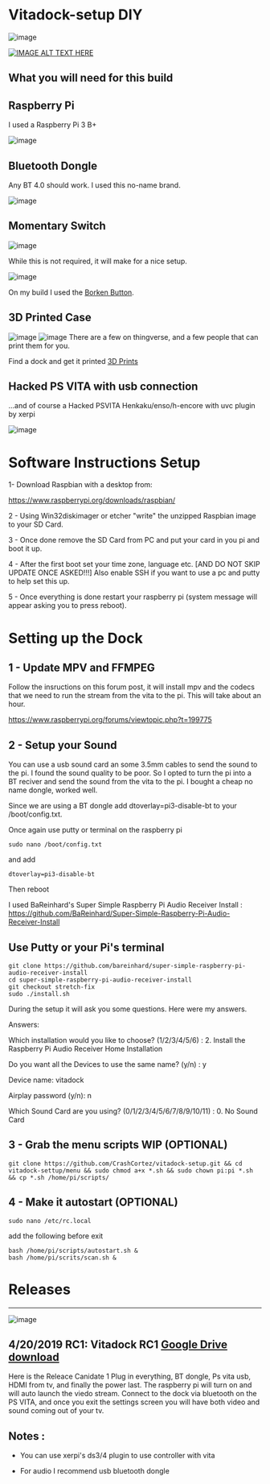# Vitadock-setup DIY
![image](https://github.com/CrashCortez/vitadock-setup/blob/master/icons/dock.jpg)

[![IMAGE ALT TEXT HERE](https://img.youtube.com/vi/uhU4KG8FZ6s&t/0.jpg)](https://www.youtube.com/watch?v=uhU4KG8FZ6s&t)

What you will need for this build
------------------------------------
Raspberry Pi
----
I used a Raspberry Pi 3 B+

![image](https://github.com/CrashCortez/vitadock-setup/blob/master/icons/pi3b+.jpg)

Bluetooth Dongle
-----

Any BT 4.0 should work. I used this no-name brand.

![image](https://github.com/CrashCortez/vitadock-setup/blob/master/icons/bt%20dongle.jpg)

Momentary Switch
-------

![image](https://github.com/CrashCortez/vitadock-setup/blob/master/icons/momentary.jpg)

While this is not required, it will make for a nice setup.

![image](https://github.com/CrashCortez/vitadock-setup/blob/master/icons/borken.jpg)

On my build I used the [Borken Button](https://www.youtube.com/watch?v=A08IrJ3ECuA).  

3D Printed Case
--------
![image](https://github.com/CrashCortez/vitadock-setup/blob/master/icons/dock.jpg)
![image](https://github.com/CrashCortez/vitadock-setup/blob/master/icons/back.jpg)
There are a few on thingverse, and a few people that can print them for you.

Find a dock and get it printed [3D Prints](https://www.thingiverse.com/search?q=vita+raspberry+pi&dwh=875cb8a1f5323f8)

Hacked PS VITA with usb connection
-------
...and of course a Hacked PSVITA Henkaku/enso/h-encore with uvc plugin by xerpi

![image](https://github.com/CrashCortez/vitadock-setup/blob/master/icons/vita.jpg)

# Software Instructions Setup


1- Download Raspbian with a desktop from:

https://www.raspberrypi.org/downloads/raspbian/

2 - Using Win32diskimager or etcher "write" the unzipped Raspbian image to your SD Card. 

3 - Once done remove the SD Card from PC and put your card in you pi and boot it up.

4 - After the first boot set your time zone, language etc. [AND DO NOT SKIP UPDATE ONCE ASKED!!!] Also enable SSH if you want to use a pc and putty to help set this up.

5 - Once everything is done restart your raspberry pi (system message will appear asking you to press reboot).


# Setting up the Dock

1 - Update MPV and FFMPEG
----
Follow the insructions on this forum post, it will install mpv and the codecs that we need to run the stream from the vita to the pi. 
This will take about an hour. 

https://www.raspberrypi.org/forums/viewtopic.php?t=199775

2 - Setup your Sound
-----
You can use a usb sound card an some 3.5mm cables to send the sound to the pi. I found the sound quality to be poor. So I opted to turn the pi into a BT reciver and send the sound from the vita to the pi. I bought a cheap no name dongle, worked well. 

Since we are using a BT dongle add dtoverlay=pi3-disable-bt to your /boot/config.txt.

Once again use putty or terminal on the raspberry pi
```
sudo nano /boot/config.txt
```
and add 
```
dtoverlay=pi3-disable-bt
```
Then reboot 

I used BaReinhard's Super Simple Raspberry Pi Audio Receiver Install : https://github.com/BaReinhard/Super-Simple-Raspberry-Pi-Audio-Receiver-Install

Use Putty or your Pi's terminal
-------------
```
git clone https://github.com/bareinhard/super-simple-raspberry-pi-audio-receiver-install
cd super-simple-raspberry-pi-audio-receiver-install
git checkout stretch-fix
sudo ./install.sh
```
During the setup it will ask you some questions. Here were my answers.

Answers:

Which installation would you like to choose? (1/2/3/4/5/6) : 2. Install the Raspberry Pi Audio Receiver Home Installation 

Do you want all the Devices to use the same name? (y/n) : y 

Device name: vitadock 

Airplay password (y/n): n 

Which Sound Card are you using? (0/1/2/3/4/5/6/7/8/9/10/11) : 0. No Sound Card


3 - Grab the menu scripts WIP  (OPTIONAL)
-----
```shell
git clone https://github.com/CrashCortez/vitadock-setup.git && cd vitadock-settup/menu && sudo chmod a+x *.sh && sudo chown pi:pi *.sh && cp *.sh /home/pi/scripts/
```

4 - Make it autostart  (OPTIONAL)
-----
```shell
sudo nano /etc/rc.local
```

add the following before exit

```shell
bash /home/pi/scripts/autostart.sh &
bash /home/pi/scrits/scan.sh &
```
# Releases
--------
![image](https://github.com/CrashCortez/vitadock-setup/blob/master/icons/image.jpg)

4/20/2019 RC1: Vitadock RC1 
[Google Drive download](https://drive.google.com/open?id=14fQzrgGmT0gzRNprcmJL_JI9MPACiKHi)
--------------
Here is the Releace Canidate 1 
Plug in everything, BT dongle, Ps vita usb, HDMI from tv, and finally the power last. The raspberry pi will turn on and will auto launch the viedo stream. Connect to the dock via bluetooth on the PS VITA, and once you exit the settings screen you will have both video and sound coming out of your tv. 

Notes :
--------

- You can use xerpi's ds3/4 plugin to use controller with vita

- For audio I recommend usb bluetooth dongle
